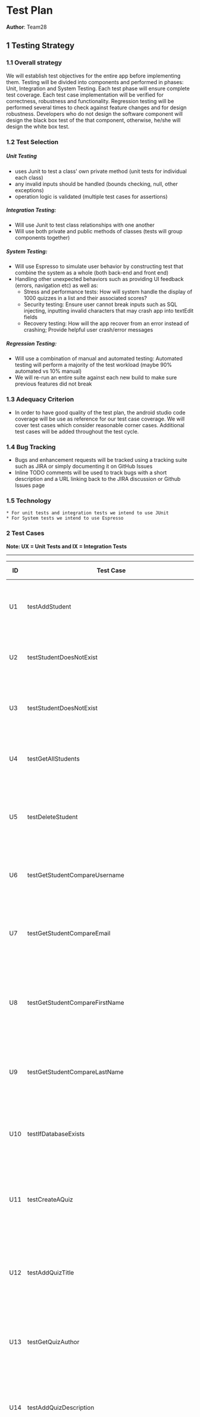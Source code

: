 # Test Plan

**Author**: Team28

## 1 Testing Strategy

### 1.1 Overall strategy

We will establish test objectives for the entire app before implementing them. Testing will be divided into components and performed in phases: Unit, Integration and System Testing. Each test phase will ensure complete test coverage. Each test case implementation will be verified for correctness, robustness and functionality. Regression testing will be performed several times to check against feature changes and for design robustness. Developers who do not design the software component will design the black box test of the that component, otherwise, he/she will design the white box test. 

### 1.2 Test Selection 

##### Unit Testing
* uses Junit to test a class' own private method (unit tests for individual each class)
* any invalid inputs should be handled (bounds checking, null, other exceptions)
* operation logic is validated (multiple test cases for assertions)

##### Integration Testing:
* Will use Junit to test class relationships with one another
* Will use both private and public methods of classes (tests will group components together)

##### System Testing:
* Will use Espresso to simulate user behavior by constructing test that combine the system as a whole (both back-end and front end)
* Handling other unexpected behaviors such as providing UI feedback (errors, navigation etc) as well as:
    * Stress and performance tests: How will system handle the display of 1000 quizzes in a list and their associated scores?
    * Security testing: Ensure user cannot break inputs such as SQL injecting, inputting invalid characters that may crash app into textEdit fields
    * Recovery testing: How will the app recover from an error instead of crashing; Provide helpful user crash/error messages

##### Regression Testing:
* Will use a combination of manual and automated testing: Automated testing will perform a majority of the test workload (maybe 90% automated vs 10% manual)
* We will re-run an entire suite against each new build to make sure previous features did not break

### 1.3 Adequacy Criterion

* In order to have good quality of the test plan, the android studio code coverage will be use as reference for our test case coverage. We will cover test cases which consider reasonable corner cases. Additional test cases will be added throughout the test cycle.

### 1.4 Bug Tracking

* Bugs and enhancement requests will be tracked using a tracking suite such as JIRA or simply documenting it on GitHub Issues
* Inline TODO comments will be used to track bugs with a short description and a URL linking back to the JIRA discussion or Github Issues page

### 1.5 Technology

    * For unit tests and integration tests we intend to use JUnit
    * For System tests we intend to use Espresso

### 2 Test Cases
**Note: UX = Unit Tests and IX = Integration Tests**

---

| ID   | Test Case                                             | Purpose                                                      | Description                                                  | Expected Result                                              | Actual Result                                                | Pass /Fail |
| ---- | ----------------------------------------------------- | ------------------------------------------------------------ | ------------------------------------------------------------ | ------------------------------------------------------------ | ------------------------------------------------------------ | ---------- |
| U1   | testAddStudent                                        | Add Student in database                                      | Insert student into database then compare the read back value | Read back student name should match to database              | Result match                                                 | Pass       |
| U2   | testStudentDoesNotExist                               | Return true  if student exist in database                    | Add new student into database then check the return result   | Return True                                                  | Return True                                                  | Pass       |
| U3   | testStudentDoesNotExist                               | Return false if student doesn’t exist in database            | Delete existing student from database then check the return result | Return False                                                 | Return False                                                 | Pass       |
| U4   | testGetAllStudents                                    | Get all Student name from database                           | Read all student name in database and store them in a string list | All predefined student are matched in the return String List | String list match                                            | Pass       |
| U5   | testDeleteStudent                                     | Remove student from database                                 | Get existing student number in database. Remove few students.Get latest student number in database | Deduced number should match as expected                      | Value match                                                  | Pass       |
| U6   | testGetStudentCompareUsername                         | Get student name from database by using student name         | Get student object by using using student name               | Student name match                                           | Name matched                                                 | Pass       |
| U7   | testGetStudentCompareEmail                            | Test student email insert into database correctly            | Get student object by using using student name               | Return student object’s email should match with input student’s email | Email matched                                                | Pass       |
| U8   | testGetStudentCompareFirstName                        | Student first name insert into database correctly            | Get student object by using using student name               | Return student object’s first name should match with input student’s first name | First name matched                                           | Pass       |
| U9   | testGetStudentCompareLastName                         | Student first name insert into database correctly            | Get student object by using using student name               | Return student object’s last name should match with input student’s last name | Last Name matched                                            | Pass       |
| U10  | testIfDatabaseExists                                  | Check database created successfully                          | Read database name to match predefined database name.        | Database name matched                                        | Database name matched                                        | Pass       |
| U11  | testCreateAQuiz                                       | Insert quiz object data into database                        | Add quiz object into empty table in database. The database row number should increase by 1. | Database cursor change to 1.                                 | Cursor = 1                                                   | Pass       |
| U12  | testAddQuizTitle                                      | Add quiz object into database                                | Add quiz object into database. Then read back author name from database | Quiz object’s author name should match read back author name | Author name matched                                          | Pass       |
| U13  | testGetQuizAuthor                                     | Add quiz object into database                                | Add quiz object into database. Then read back author name from database | Quiz object’s author name should match read back author name | Author name matched                                          | Pass       |
| U14  | testAddQuizDescription                                | Add quiz object into database                                | Add quiz object into database. Then read back description from database | Quiz object’s description should match read back description | description name matched                                     | Pass       |
| U16  | testSetFullScoreName                                  | Set 3 full score students into a new quiz                    | Create quiz in database then insert 3 full score student name. | The read back full score student names should match the predefined names | Three name match                                             | Pass       |
| U17  | testFirstPerfectScorersOnlyShowFirstThree             | Full score students cannot be added after 3 students have added | Insert 4 student into quiz full score. Then read back the full score student list | Only first 3 students name will return                       | Result matched                                               | Pass       |
| U18  | testUserCreatedQuizList                               | Get quiz name list that includes all quiz name created by Student | Create two quiz by test student name and two quiz by random student name. Then read back all quiz name from database | Only two quiz that are created by test student will return   | Return value correct                                         | Pass       |
| U19  | testNonUserCreatedQuizList                            | Get quiz name list that includes all quiz name not  created by Student | Create two quiz by test student name and two quiz by random student name. Then read back all quiz name from database | Only two quiz that are not created by test student will return | Return value correct                                         | Pass       |
| U20  | testDashboardQuizList                                 | Get correct quiz object base on requirement order            | Create 2 quiz (quiz 1, 2) by student1 then create 2 quiz (quiz 3, 4) by other student. Define quiz 3 as student’s played quiz. Read back quiz object list from database | The return quiz object name should be most recent played quiz first, non-played quiz in middle and student’s created quiz at bottom | Return quiz name = quiz 3, quiz 4, quiz 1, quiz 2            | Pass       |
| U21  | testDeleteQuizByAuthor                                | Quiz can  be deleted by author                               | Test delete quiz method with author name                     | Quiz deleted from database                                   | Quiz deleted                                                 | Pass       |
| U22  | testDeleteQuizByNonAuthor                             | Quiz cannot  be deleted by author                            | Test delete quiz method with non author name                 | Quiz still exist in database                                 | Quiz exist                                                   | Pass       |
| U23  | testSetNewQuizScore                                   | Score insert into database correctly                         | Set a new score by quiz name, student name and first score   | The read back score object from database should not be null  | Return not null                                              | Pass       |
| U24  | testSetNewFirstScore                                  | First score insert into database correctly                   | Set a new score by quiz name, student name and first score   | The read back first score value should match with input      | Score value matched                                          | Pass       |
| U25  | testSetLatestScore                                    | Latest score insert into database correctly                  | Set a new score by quiz name, student name and latest score  | The read back latest score value should match with input     | Score value matched                                          | Pass       |
| U26  | testLatestScoreUpdate                                 | Latest score update in  database correctly                   | Set latest quiz score into database then update it with a new score. | The read back value should equal to new score                | Score value matched                                          | Pass       |
| U27  | testScoreCreateDate                                   | First score and latest score date are the same when created  | Set first score into database                                | The first score date should be equal to latest score date    | Date equal                                                   | Pass       |
| U28  | testScoreDateUpdate                                   | Latest score date should update when score update            | Create a new score. Wait 1 second then update latest score value. | The latest score date should be after first score date       | Latest score is after first score date                       | Pass       |
| U29  | testGetUserScoreListByOrder                           | Get student’s score object  list by date order               | Set 4 different quiz score by one second delay for a single student | The return score object list should be ordered by date descending | Score list is ordered by date descending                     | Pass       |
| U30  | testGetUserQuizListByOrder                            | Get student’s quiz name  list by date order                  | Set 4 different quiz score by one second delay for a single student | The return quiz name t list should be ordered by date descending | Quiz name  list is ordered by date descending                | Pass       |
| U31  | testDeleteScore                                       | Delete quiz score by student name and quiz name              | Remove quiz score                                            | Score should be removed from database                        | Score removed                                                | Pass       |
| I1   | testRegisterWithEmptyUsername                         | Test register User with empty Username - should fail         | Try to perform an insert into DB with an empty username through android UI during registration page | Should Fail and not let register happen; remains on the same page | Stays on the same page                                       | Pass       |
| I2   | testRegisterWithInvalidUsername                       | Test register User with invalid username - should fail       | Try to perform an insert into the DB with an invalid username (non alphanumeric characters) | Should Fail and not let register happen; remains on the same page | Stays on the same page                                       | Pass       |
| I3   | testRegisterWithValidUsernameInvalidEmail             | Test register User with invalid email - should fail          | Try to perform an insert into the DB with an invalid email (non alphanumeric characters) | Should Fail and not let register happen; remains on the same page | Stays on the same page                                       | Pass       |
| I4   | testRegisterWithBlankEmail                            | Test register User with empty Email - should fail            | Try to perform an insert into DB with an empty email through android UI during registration page | Should Fail and not let register happen; remains on the same page | Stays on the same page                                       | Pass       |
| I5   | testRegisterWithValidUsernameEmail                    | Test register user with valid Email and Username             | Try to perform an insert into DB with a valid email and username through android UI during registration page | Should pass and arrive at the login page                     | Moves to login page                                          | Pass       |
| I6   | testRegisterWithValidUsernameEmailThenLogin           | Test register and login user with valid Email and Username and Full Name | Try to perform an insert into DB with a valid email and username through android UI during registration page, then login with that registration info, check to see if logged in view has full name | Should register, login, and check to see Full Name in dashboard | Moves to dashboards and finds full name                      | Pass       |
| I7   | testRegisterWithValidUsernameNoFullNameEmailThenLogin | Test register and login user with valid Email and Username but no Full Name | Try to perform an insert into DB with a valid email and username through android UI during registration page, then login with that registration info, check to see if logged in view displays username | Should register, login, and check to see username in dashboard | Moves to dashboards and finds username                       | Pass       |
| I8   | testAuthorPracticeOwnQuiz                             | Test practicing the quiz you are the author of to ensure people can’t upload score results for their own quiz | Go to quiz dashboard, click on your own quiz, click practice, get toast saying you are the author you cannot take this quiz | User should be denied to practicing their own quiz.          | Pressing Practice quiz button on self created quiz does not practice and instead toasts | Pass       |
| I9   | testPracticeSomeonesQuiz                              | Test practicing a quiz you are NOT the author of to see if quizzes can be practiced | Go to quiz dashboard, click on not your own quiz, click practice, go to practice page. | User should be able to practice any quiz that is not their own | Pressing Practice quiz button on non-self created quiz does practice | Pass       |
| I10  | testPracticeQuizFirstATime                            | Test practicing a quiz for the first time                    | Test practicing a quiz, make sure score and first time are equal | User should be able to practice any quiz in initial state when first time | Pressing practice quiz does do it in initial mode the first time | Pass       |
